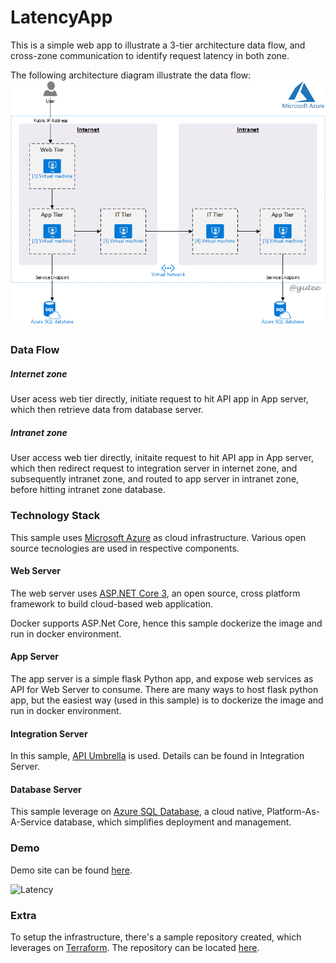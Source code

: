 # LatencyApp
This is a simple web app to illustrate a 3-tier architecture data flow, and cross-zone communication to identify request latency in both zone.

The following architecture diagram illustrate the data flow:
![architecture](./architecture.png)

### Data Flow
##### Internet zone
User acess web tier directly, initiate request to hit API app in App server, which then retrieve data from database server.

##### Intranet zone
User access web tier directly, initaite request to hit API app in App server, which then redirect request to integration server in internet zone, and subsequently intranet zone, and routed to app server in intranet zone, before hitting intranet zone database.

### Technology Stack
This sample uses [Microsoft Azure](https://azure.microsoft.com/en-us/) as cloud infrastructure. Various open source tecnologies are used in respective components.

#### Web Server
The web server uses [ASP.NET Core 3](https://docs.microsoft.com/en-us/aspnet/core/?view=aspnetcore-3.0), an open source, cross platform framework to build cloud-based web application.

Docker supports ASP.Net Core, hence this sample dockerize the image and run in docker environment.

#### App Server
The app server is a simple flask Python app, and expose web services as API for Web Server to consume. There are many ways to host flask python app, but the easiest way (used in this sample) is to dockerize the image and run in docker environment.

#### Integration Server
In this sample, [API Umbrella](https://apiumbrella.io/) is used. Details can be found in Integration Server.

#### Database Server
This sample leverage on [Azure SQL Database](https://azure.microsoft.com/en-us/services/sql-database/), a cloud native, Platform-As-A-Service database, which simplifies deployment and management.

### Demo
Demo site can be found [here](http://latency.tgynow.com/).

![Latency](./latency.png)

### Extra
To setup the infrastructure, there's a sample repository created, which leverages on [Terraform](https://www.terraform.io/). The repository can be located [here](https://github.com/guangying94/IaC-Terraform).